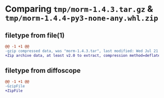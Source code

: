# Comparing `tmp/morm-1.4.3.tar.gz` & `tmp/morm-1.4.4-py3-none-any.whl.zip`

## filetype from file(1)

```diff
@@ -1 +1 @@
-gzip compressed data, was "morm-1.4.3.tar", last modified: Wed Jul 21 15:10:13 2021, max compression
+Zip archive data, at least v2.0 to extract, compression method=deflate
```

## filetype from diffoscope

```diff
@@ -1 +1 @@
-GzipFile
+ZipFile
```

